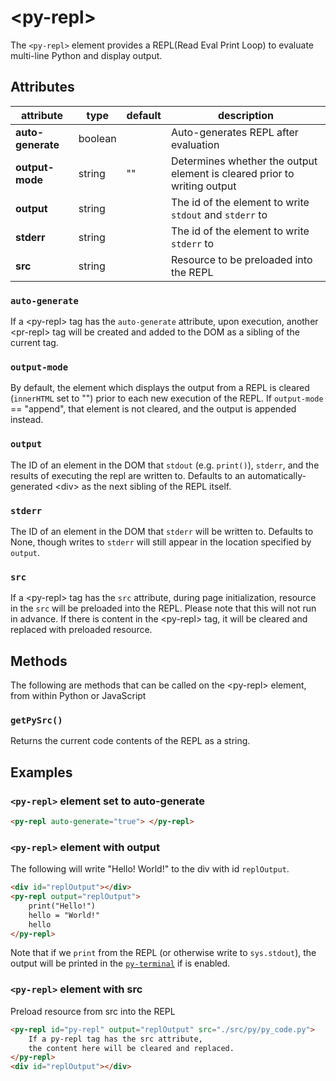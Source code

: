 # &lt;py-repl&gt;

The `<py-repl>` element provides a REPL(Read Eval Print Loop) to evaluate multi-line Python and display output.

## Attributes

| attribute         | type    | default | description                          |
|-------------------|---------|---------|--------------------------------------|
| **auto-generate** | boolean |         | Auto-generates REPL after evaluation |
| **output-mode**   | string  | ""      | Determines whether the output element is cleared prior to writing output |
| **output**        | string  |         | The id of the element to write `stdout` and `stderr` to     |
| **stderr**        | string  |         | The id of the element to write `stderr` to |
| **src**           | string  |         | Resource to be preloaded into the REPL |


### `auto-generate`
If a \<py-repl\> tag has the `auto-generate` attribute, upon execution, another \<pr-repl\> tag will be created and added to the DOM as a sibling of the current tag.

### `output-mode`
By default, the element which displays the output from a REPL is cleared (`innerHTML` set to "") prior to each new execution of the REPL. If `output-mode` == "append", that element is not cleared, and the output is appended instead.

### `output`
The ID of an element in the DOM that `stdout` (e.g. `print()`), `stderr`, and the results of executing the repl are written to. Defaults to an automatically-generated \<div\> as the next sibling of the REPL itself.

### `stderr`
The ID of an element in the DOM that `stderr` will be written to. Defaults to None, though writes to `stderr` will still appear in the location specified by `output`.

### `src`
If a \<py-repl\> tag has the `src` attribute, during page initialization, resource in the `src` will be preloaded into the REPL. Please note that this will not run in advance. If there is content in the \<py-repl\> tag, it will be cleared and replaced with preloaded resource.

## Methods

The following are methods that can be called on the \<py-repl\> element, from within Python or JavaScript

### `getPySrc()`

Returns the current code contents of the REPL as a string.

## Examples

### `<py-repl>` element set to auto-generate

```html
<py-repl auto-generate="true"> </py-repl>
```

### `<py-repl>` element with output

The following will write "Hello! World!" to the div with id `replOutput`.

```html
<div id="replOutput"></div>
<py-repl output="replOutput">
    print("Hello!")
    hello = "World!"
    hello
</py-repl>
```

Note that if we `print` from the REPL (or otherwise write to `sys.stdout`), the output will be printed in the [`py-terminal`](../plugins/py-terminal.md) if is enabled.

### `<py-repl>` element with src
Preload resource from src into the REPL
```html
<py-repl id="py-repl" output="replOutput" src="./src/py/py_code.py">
    If a py-repl tag has the src attribute,
    the content here will be cleared and replaced.
</py-repl>
<div id="replOutput"></div>
```
